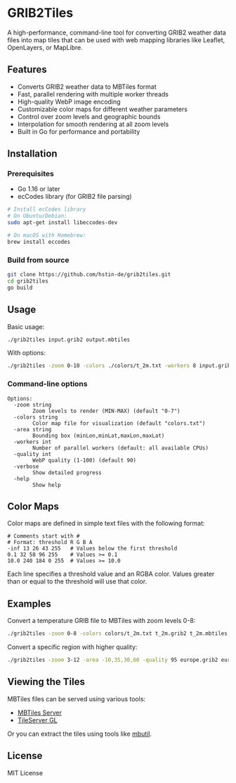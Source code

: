 # GRIB2Tiles

A high-performance, command-line tool for converting GRIB2 weather data files into map tiles that can be used with web mapping libraries like Leaflet, OpenLayers, or MapLibre.

## Features

- Converts GRIB2 weather data to MBTiles format
- Fast, parallel rendering with multiple worker threads
- High-quality WebP image encoding
- Customizable color maps for different weather parameters
- Control over zoom levels and geographic bounds
- Interpolation for smooth rendering at all zoom levels
- Built in Go for performance and portability

## Installation

### Prerequisites

- Go 1.16 or later
- ecCodes library (for GRIB2 file parsing)

```bash
# Install ecCodes library
# On Ubuntu/Debian:
sudo apt-get install libeccodes-dev

# On macOS with Homebrew:
brew install eccodes
```

### Build from source

```bash
git clone https://github.com/hstin-de/grib2tiles.git
cd grib2tiles
go build
```

## Usage

Basic usage:

```bash
./grib2tiles input.grib2 output.mbtiles
```

With options:

```bash
./grib2tiles -zoom 0-10 -colors ./colors/t_2m.txt -workers 8 input.grib2 output.mbtiles
```

### Command-line options

```
Options:
  -zoom string
        Zoom levels to render (MIN-MAX) (default "0-7")
  -colors string
        Color map file for visualization (default "colors.txt")
  -area string
        Bounding box (minLon,minLat,maxLon,maxLat)
  -workers int
        Number of parallel workers (default: all available CPUs)
  -quality int
        WebP quality (1-100) (default 90)
  -verbose
        Show detailed progress
  -help
        Show help
```

## Color Maps

Color maps are defined in simple text files with the following format:

```
# Comments start with #
# Format: threshold R G B A
-inf 13 26 43 255   # Values below the first threshold
0.1 32 58 96 255    # Values >= 0.1
10.0 240 184 0 255  # Values >= 10.0
```

Each line specifies a threshold value and an RGBA color. Values greater than or equal to the threshold will use that color.

## Examples

Convert a temperature GRIB file to MBTiles with zoom levels 0-8:

```bash
./grib2tiles -zoom 0-8 -colors colors/t_2m.txt t_2m.grib2 t_2m.mbtiles
```

Convert a specific region with higher quality:

```bash
./grib2tiles -zoom 3-12 -area -10,35,30,60 -quality 95 europe.grib2 europe.mbtiles
```

## Viewing the Tiles

MBTiles files can be served using various tools:

- [MBTiles Server](https://github.com/consbio/mbtileserver)
- [TileServer GL](https://github.com/maptiler/tileserver-gl)

Or you can extract the tiles using tools like [mbutil](https://github.com/mapbox/mbutil).

## License

MIT License